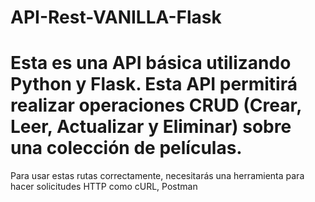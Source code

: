 # API-Rest-VANILLA-Flask

# Esta es una API básica utilizando Python y Flask. Esta API permitirá realizar operaciones CRUD (Crear, Leer, Actualizar y Eliminar) sobre una colección de películas.

Para usar estas rutas correctamente, necesitarás una herramienta para hacer solicitudes HTTP como cURL, Postman

